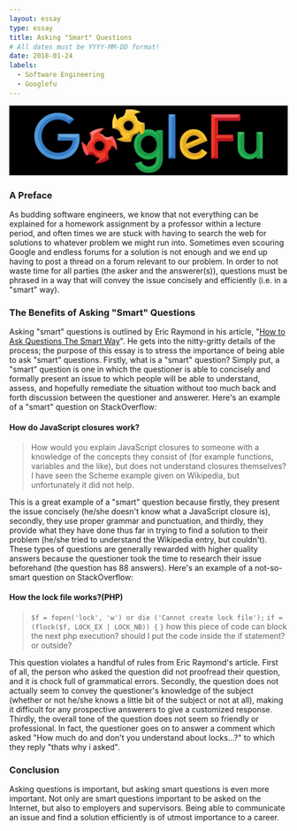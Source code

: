 ```yaml
---
layout: essay
type: essay
title: Asking "Smart" Questions
# All dates must be YYYY-MM-DD format!
date: 2018-01-24
labels:
  - Software Engineering
  - Googlefu
---
```


<img class="ui centered medium image" src="../images/questionspic1.jpg">

### A Preface
As budding software engineers, we know that not everything can be explained for a homework assignment by a professor within a lecture period, and often times we are stuck with having to search the web for solutions to whatever problem we might run into. Sometimes even scouring Google and endless forums for a solution is not enough and we end up having to post a thread on a forum relevant to our problem. In order to not waste time for all parties (the asker and the answerer(s)), questions must be phrased in a way that will convey the issue concisely and efficiently (i.e. in a "smart" way).  

### The Benefits of Asking "Smart" Questions
Asking "smart" questions is outlined by Eric Raymond in his article, "[How to Ask Questions The Smart Way](http://www.catb.org/esr/faqs/smart-questions.html)". He gets into the nitty-gritty details of the process; the purpose of this essay is to stress the importance of being able to ask "smart" questions. Firstly, what is a "smart" question? Simply put, a "smart" question is one in which the questioner is able to concisely and formally present an issue to which people will be able to understand, assess, and hopefully remediate the situation without too much back and forth discussion between the questioner and answerer. 
Here's an example of a "smart" question on StackOverflow:

#### How do JavaScript closures work?
> How would you explain JavaScript closures to someone with a knowledge of the concepts they consist of (for example functions, variables and the like), but does not understand closures themselves?
> I have seen the Scheme example given on Wikipedia, but unfortunately it did not help.

This is a great example of a "smart" question because firstly, they present the issue concisely (he/she doesn't know what a JavaScript closure is), secondly, they use proper grammar and punctuation, and thirdly, they provide what they have done thus far in trying to find a solution to their problem (he/she tried to understand the Wikipedia entry, but couldn't). These types of questions are generally rewarded with higher quality answers because the questioner took the time to research their issue beforehand (the question has 88 answers).
Here's an example of a not-so-smart question on StackOverflow:

#### How the lock file works?(PHP)
> `$f = fopen('lock', 'w') or die ('Cannot create lock file');`
> `if = (flock($f, LOCK_EX | LOCK_NB)) {`
> `}`
> how this piece of code can block the next php execution? should I put the code inside the if statement? or outside?

This question violates a handful of rules from Eric Raymond's article. First of all, the person who asked the question did not proofread their question, and it is chock full of grammatical errors. Secondly, the question does not actually seem to convey the questioner's knowledge of the subject (whether or not he/she knows a little bit of the subject or not at all), making it difficult for any prospective answerers to give a customized response. Thirdly, the overall tone of the question does not seem so friendly or professional. In fact, the questioner goes on to answer a comment which asked "How much do and don't you understand about locks...?" to which they reply "thats why i asked".

### Conclusion
Asking questions is important, but asking smart questions is even more important. Not only are smart questions important to be asked on the Internet, but also to employers and supervisors. Being able to communicate an issue and find a solution efficiently is of utmost importance to a career. 
